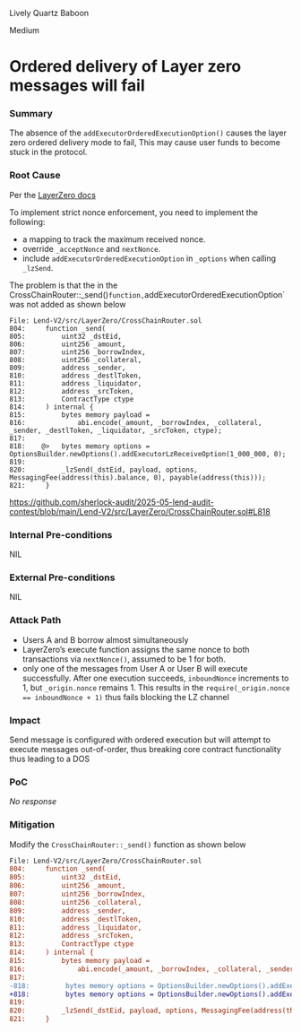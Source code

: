 Lively Quartz Baboon

Medium

# Ordered delivery of Layer zero messages will fail

### Summary

The absence of the `addExecutorOrderedExecutionOption()` causes the layer zero ordered delivery mode to fail, This may cause user funds to become stuck in the protocol.

### Root Cause

Per the [LayerZero docs](https://docs.layerzero.network/v2/developers/evm/oapp/message-design-patterns#message-ordering)

To implement strict nonce enforcement, you need to implement the following:
- a mapping to track the maximum received nonce.
- override `_acceptNonce` and `nextNonce`.
- include `addExecutorOrderedExecutionOption` in `_options` when calling `_lzSend`.

The problem is that the in the CrossChainRouter::_send()` function, `addExecutorOrderedExecutionOption` was not added as shown below

```sol
File: Lend-V2/src/LayerZero/CrossChainRouter.sol
804:     function _send(
805:         uint32 _dstEid,
806:         uint256 _amount,
807:         uint256 _borrowIndex,
808:         uint256 _collateral,
809:         address _sender,
810:         address _destlToken,
811:         address _liquidator,
812:         address _srcToken,
813:         ContractType ctype
814:     ) internal {
815:         bytes memory payload =
816:             abi.encode(_amount, _borrowIndex, _collateral, _sender, _destlToken, _liquidator, _srcToken, ctype);
817: 
818:    @>   bytes memory options = OptionsBuilder.newOptions().addExecutorLzReceiveOption(1_000_000, 0);
819: 
820:         _lzSend(_dstEid, payload, options, MessagingFee(address(this).balance, 0), payable(address(this)));
821:     }

```

https://github.com/sherlock-audit/2025-05-lend-audit-contest/blob/main/Lend-V2/src/LayerZero/CrossChainRouter.sol#L818


### Internal Pre-conditions

NIL

### External Pre-conditions

NIL

### Attack Path

- Users A and B borrow almost simultaneously
- LayerZero’s execute function assigns the same nonce to both transactions via `nextNonce()`, assumed to be 1 for both.
- only one of the messages from User A or User B will execute successfully. After one execution succeeds, `inboundNonce` increments to 1, but `_origin.nonce` remains 1. This results in the `require(_origin.nonce == inboundNonce + 1)` thus fails blocking the LZ channel

### Impact

Send message is configured with ordered execution but will attempt to execute messages out-of-order, thus breaking core contract functionality thus leading to a DOS

### PoC

_No response_

### Mitigation

Modify the `CrossChainRouter::_send()` function as shown below

```diff
File: Lend-V2/src/LayerZero/CrossChainRouter.sol
804:     function _send(
805:         uint32 _dstEid,
806:         uint256 _amount,
807:         uint256 _borrowIndex,
808:         uint256 _collateral,
809:         address _sender,
810:         address _destlToken,
811:         address _liquidator,
812:         address _srcToken,
813:         ContractType ctype
814:     ) internal {
815:         bytes memory payload =
816:             abi.encode(_amount, _borrowIndex, _collateral, _sender, _destlToken, _liquidator, _srcToken, ctype);
817: 
-818:         bytes memory options = OptionsBuilder.newOptions().addExecutorLzReceiveOption(1_000_000, 0);
+818:         bytes memory options = OptionsBuilder.newOptions().addExecutorLzReceiveOption(1_000_000, 0).addExecutorOrderedExecutionOption();
819: 
820:         _lzSend(_dstEid, payload, options, MessagingFee(address(this).balance, 0), payable(address(this)));
821:     }

```